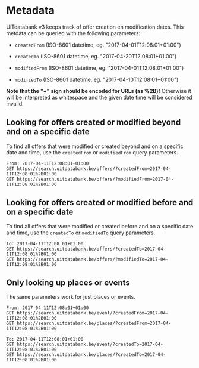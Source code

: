 # Metadata

UiTdatabank v3 keeps track of offer creation en modification dates. This metdata can be queried with the following parameters:

* `createdFrom` \(ISO-8601 datetime, eg. "2017-04-01T12:08:01+01:00"\)
* `createdTo` \(ISO-8601 datetime, eg. "2017-04-20T12:08:01+01:00"\)

* `modifiedFrom` \(ISO-8601 datetime, eg. "2017-04-01T12:08:01+01:00"\)
* `modifiedTo` \(ISO-8601 datetime, eg. "2017-04-10T12:08:01+01:00"\)

**Note that the "+" sign should be encoded for URLs \(as %2B\)!** Otherwise it will be interpreted as whitespace and the given date time will be considered invalid.

## Looking for offers created or modified beyond and on a specific date

To find all offers that were modified or created beyond and on a specific date and time, use the `createdFrom` or `modifiedFrom` query parameters.

```
From: 2017-04-11T12:08:01+01:00
GET https://search.uitdatabank.be/offers/?createdFrom=2017-04-11T12:08:01%2B01:00
GET https://search.uitdatabank.be/offers/?modifiedFrom=2017-04-11T12:08:01%2B01:00
```

## Looking for offers created or modified before and on a specific date

To find all offers that were modified or created before and on a specific date and time, use the `createdTo` or `modifiedTo` query parameters.

```
To: 2017-04-11T12:08:01+01:00
GET https://search.uitdatabank.be/offers/?createdTo=2017-04-11T12:08:01%2B01:00
GET https://search.uitdatabank.be/offers/?modifiedTo=2017-04-11T12:08:01%2B01:00
```

## Only looking up places or events

The same parameters work for just places or events.

```
From: 2017-04-11T12:08:01+01:00
GET https://search.uitdatabank.be/event/?createdFrom=2017-04-11T12:08:01%2B01:00
GET https://search.uitdatabank.be/places/?createdFrom=2017-04-11T12:08:01%2B01:00

To: 2017-04-11T12:08:01+01:00
GET https://search.uitdatabank.be/event/?createdTo=2017-04-11T12:08:01%2B01:00
GET https://search.uitdatabank.be/places/?createdTo=2017-04-11T12:08:01%2B01:00
```